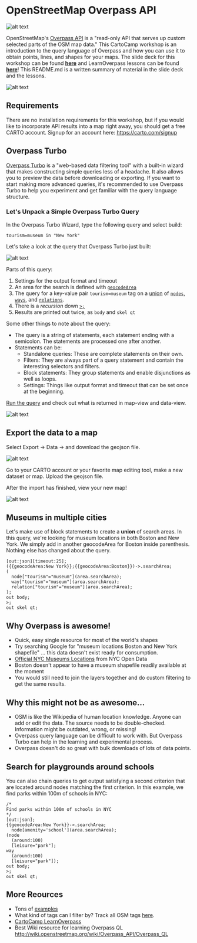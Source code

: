 # OpenStreetMap Overpass API

![alt text](http://wiki.openstreetmap.org/w/images/7/79/Public-images-osm_logo.svg "OpenStreetMap")

OpenStreetMap's [Overpass API](http://wiki.openstreetmap.org/wiki/Overpass_API) is a "read-only API that serves up custom selected parts of the OSM map data." This CartoCamp workshop is an introduction to the query language of Overpass and how you can use it to obtain points, lines, and shapes for your maps. The slide deck for this workshop can be found [**here**](https://docs.google.com/presentation/d/1_pgcWcd6kBCzZFGIwEsBzvsyAhqQK8R8uqe1AN0SMGA/pub?start=false&loop=false&delayms=3000&slide=id.g1b2a2ed0e6_0_0) and LearnOverpass lessons can be found [**here**](michellemho.github.io/learnoverpass)! This README.md is a written summary of material in the slide deck and the lessons.

![alt text](http://wiki.openstreetmap.org/w/images/thumb/b/b5/Overpass_API_logo.svg/800px-Overpass_API_logo.svg.png "Overpass API")

## Requirements
There are no installation requirements for this workshop, but if you would like to incorporate API results into a map right away, you should get a free CARTO account. Signup for an account here: <https://carto.com/signup>

## Overpass Turbo
[Overpass Turbo](http://overpass-turbo.eu/) is a "web-based data filtering tool" with a built-in wizard that makes constructing simple queries less of a headache. It also allows you to preview the data before downloading or exporting. If you want to start making more advanced queries, it's recommended to use Overpass Turbo to help you experiment and get familiar with the query language structure.

### Let's Unpack a Simple Overpass Turbo Query

In the Overpass Turbo Wizard, type the following query and select build:

```
tourism=museum in "New York"
```

Let's take a look at the query that Overpass Turbo just built:

![alt text](https://cl.ly/112e1f063A2l/Image%202017-03-02%20at%205.25.35%20PM.png "overpass turbo wizard build")

Parts of this query:

1. Settings for the output format and timeout
2. An area for the search is defined with [`geocodeArea`](http://wiki.openstreetmap.org/wiki/Overpass_turbo/Extended_Overpass_Turbo_Queries)
3. The query for a key-value pair `tourism=museum` tag on a [union](http://wiki.openstreetmap.org/wiki/Overpass_API/Overpass_QL#Union) of [`nodes`](http://wiki.openstreetmap.org/wiki/Node), [`ways`](http://wiki.openstreetmap.org/wiki/Way), and [`relations`](http://wiki.openstreetmap.org/wiki/Relation).
4. There is a _recursion_ down [`>;`](http://wiki.openstreetmap.org/wiki/Overpass_API/Overpass_QL#Recurse_down_.28.3E.29)
5. Results are printed out twice, as `body` and `skel qt`

Some other things to note about the query:

- The query is a string of statements, each statement ending with a semicolon. The statements are processed one after another.
- Statements can be:
	- Standalone queries: These are complete statements on their own.
	- Filters: They are always part of a query statement and contain the interesting selectors and filters.
	- Block statements: They group statements and enable disjunctions as well as loops.
	- Settings: Things like output format and timeout that can be set once at the beginning.

[Run the query](http://overpass-turbo.eu/s/nbx) and check out what is returned in map-view and data-view.

![alt text](https://d3uepj124s5rcx.cloudfront.net/items/3w2I0s2V013b0U332B43/Image%202017-03-02%20at%205.00.30%20PM.png?v=39753a48 "map view of museums in ny")

## Export the data to a map

Select Export -> Data -> and download the geojson file.

![alt text](https://d3uepj124s5rcx.cloudfront.net/items/0q1Y433734333y351s14/Image%202017-03-02%20at%205.03.10%20PM.png?v=4d32d468 "geojson export")

Go to your CARTO account or your favorite map editing tool, make a new dataset or map. Upload the geojson file.

After the import has finished, view your new map!

![alt text](https://cl.ly/1F070s272i1Q/Image%202017-03-02%20at%205.08.13%20PM.png "museums in CARTO")

## Museums in multiple cities

Let's make use of block statements to create a **union** of search areas. In this query, we're looking for museum locations in both Boston and New York. We simply add in another geocodeArea for Boston inside parenthesis. Nothing else has changed about the query.

```
[out:json][timeout:25];
({{geocodeArea:New York}};{{geocodeArea:Boston}})->.searchArea;
(
  node["tourism"="museum"](area.searchArea);
  way["tourism"="museum"](area.searchArea);
  relation["tourism"="museum"](area.searchArea);
);
out body;
>;
out skel qt;
```

## Why Overpass is awesome!

- Quick, easy single resource for most of the world's shapes
- Try searching Google for "museum locations Boston and New York shapefile" ... this data doesn't exist ready for consumption.
- [Official NYC Museums Locations](
https://data.cityofnewyork.us/Recreation/New-York-City-Museums/ekax-ky3z) from NYC Open Data
- Boston doesn't appear to have a museum shapefile readily available at the moment
- You would still need to join the layers together and do custom filtering to get the same results.

## Why this might not be as awesome...

- OSM is like the Wikipedia of human location knowledge. Anyone can add or edit the data. The source needs to be double-checked. Information might be outdated, wrong, or missing!
- Overpass query language can be difficult to work with. But Overpass Turbo can help in the learning and experimental process.
- Overpass doesn't do so great with bulk downloads of lots of data points.

## Search for playgrounds around schools
You can also chain queries to get output satisfying a second criterion that are located around nodes matching the first criterion. In this example, we find parks within 100m of schools in NYC:

```
/*
Find parks within 100m of schools in NYC
*/
[out:json];
{{geocodeArea:New York}}->.searchArea;
  node[amenity='school'](area.searchArea);
(node
  (around:100)
  [leisure="park"];
way
  (around:100)
  [leisure="park"]);
out body;
>;
out skel qt;
```

## More Reources

- Tons of [examples](http://wiki.openstreetmap.org/wiki/Overpass_API/Overpass_API_by_Example)
- What kind of tags can I filter by? Track all OSM tags [here](<https://taginfo.openstreetmap.org>).
- [CartoCamp LearnOverpass](http://michellemho.github.io/learnoverpass//en/)
- Best Wiki resource for learning Overpass QL <http://wiki.openstreetmap.org/wiki/Overpass_API/Overpass_QL>